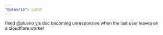 ```yaml
---
"@pluv/io": patch
---
```


fixed @pluv/io yjs doc becoming unresponsive when the last user leaves on a cloudflare worker
